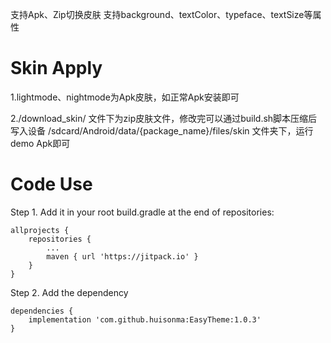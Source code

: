 支持Apk、Zip切换皮肤
支持background、textColor、typeface、textSize等属性

# Skin Apply

1.lightmode、nightmode为Apk皮肤，如正常Apk安装即可

2./download_skin/ 文件下为zip皮肤文件，修改完可以通过build.sh脚本压缩后写入设备 /sdcard/Android/data/{package_name}/files/skin 文件夹下，运行demo Apk即可

# Code Use

Step 1. Add it in your root build.gradle at the end of repositories:

	allprojects {
		repositories {
			...
			maven { url 'https://jitpack.io' }
		}
	}
Step 2. Add the dependency

	dependencies {
	    implementation 'com.github.huisonma:EasyTheme:1.0.3'
	}
